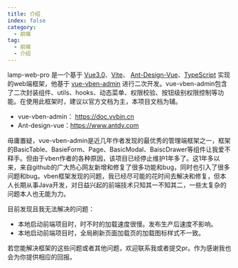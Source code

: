 ```yaml
---
title: 介绍
index: false
category:
  - 前端
tag:
  - 前端
  - 介绍
---
```


lamp-web-pro 是一个基于 [Vue3.0](https://github.com/vuejs/core)、[Vite](https://github.com/vitejs/vite)、 [Ant-Design-Vue](https://www.antdv.com/)、[TypeScript](https://www.typescriptlang.org/) 实现的web端框架，他基于 [vue-vben-admin](https://github.com/vbenjs/vue-vben-admin) 进行二次开发。vue-vben-admin包含了二次封装组件、utils、hooks、动态菜单、权限校验、按钮级别权限控制等功能。在使用此框架时，建议以官方文档为主，本项目文档为辅。

- vue-vben-admin： https://doc.vvbin.cn
- Ant-design-vue：https://www.antdv.com



毋庸置疑，vue-vben-admin是近几年作者发现的最优秀的管理端框架之一，框架的BasicTable、BasieForm、Page、BasicModal、BaiscDrawer等组件让我爱不释手。但由于vben作者的各种原因，该项目已经停止维护1年多了。这1年多以来，来自github的广大热心网友新增和修复了很多功能和bug，同时也引入了很多问题和bug。vben框架发现的问题，我已经尽可能的花时间去解决和修复，但本人长期从事Java开发，对日益兴起的前端技术只知其一不知其二，一些太复杂的问题本人也无能为力。

目前发现且我无法解决的问题：

- 本地启动前端项目时，时不时的加载速度很慢。发布生产后速度不影响。
- 本地启动前端项目时，全局刷新页面加载页的加载图标样式不一致。

若您能解决框架的这些问题或者其他问题，欢迎联系我或者提交pr。作为感谢我也会为你提供相应的回报。
